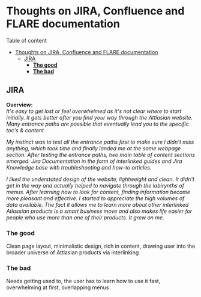 
# Thoughts on JIRA, Confluence and FLARE documentation

Table of content


- [Thoughts on JIRA, Confluence and FLARE documentation](#thoughts-on-jira-confluence-and-flare-documentation)
  - [JIRA](#jira)
    - [**The good**](#the-good)
    - [**The bad**](#the-bad)

## JIRA

**Overview:**   
*It's easy to get lost or feel overwhelmed as it's not clear where to start initially. It gets better after you find your way through the Attlasian website. Many entrance paths are possible that eventually lead you to the specific toc's & content.*

*My instinct was to test all the entrance paths first to make sure I didn't miss anything, which took time and finally landed me at the same webpage section. After testing the entrance paths, two main table of content sections emerged: Jira Documentation in the form of interlinked guides and Jira Knowledge base with troubleshooting and how-to articles.*

*I liked the understated design of the website, lightweight and clean. It didn't get in the way and actually helped to navigate through the labirynths of menus. After learning how to look for content, finding information became more pleasant and effective. I started to appreciate the high volumes of data available. The fact it allows me to learn more about other interlinked Atlassian products is a smart business move and also makes life easier for people who use more than one of their products. It grew on me.*

### **The good**
Clean page layout, minimalistic design, rich in content, drawing user into the broader universe of Attlasian products via interlinking

### **The bad**
Needs getting used to, the user has to learn how to use it fast, overwhelming at first, overlapping menus